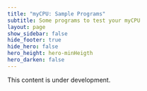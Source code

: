 ```yaml
---
title: "myCPU: Sample Programs"
subtitle: Some programs to test your myCPU
layout: page
show_sidebar: false
hide_footer: true
hide_hero: false
hero_height: hero-minHeigth
hero_darken: false
---
```

This content is under development.
